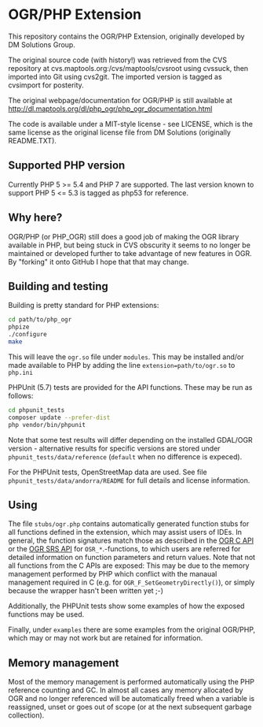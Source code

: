 # OGR/PHP Extension

This repository contains the OGR/PHP Extension, originally developed by DM Solutions Group.

The original source code (with history!) was retrieved from the CVS repository at cvs.maptools.org:/cvs/maptools/cvsroot using cvssuck, then imported into Git using cvs2git. The imported version is tagged as cvsimport for posterity.

The original webpage/documentation for OGR/PHP is still available at http://dl.maptools.org/dl/php_ogr/php_ogr_documentation.html

The code is available under a MIT-style license - see LICENSE, which is the same license as the original license file from DM Solutions (originally README.TXT).

## Supported PHP version

Currently PHP 5 >= 5.4 and PHP 7 are supported. The last version known to support PHP 5 <= 5.3 is tagged as php53 for reference.

## Why here?

OGR/PHP (or PHP_OGR) still does a good job of making the OGR library available in PHP, but being stuck in CVS obscurity it seems to no longer be maintained or developed further to take advantage of new features in OGR. By "forking" it onto GitHub I hope that that may change.

## Building and testing

Building is pretty standard for PHP extensions:

```bash
cd path/to/php_ogr
phpize
./configure
make
```

This will leave the `ogr.so` file under `modules`. This may be installed and/or made available to PHP by adding the line `extension=path/to/ogr.so` to `php.ini`

PHPUnit (5.7) tests are provided for the API functions. These may be run as
follows:

```bash
cd phpunit_tests
composer update --prefer-dist
php vendor/bin/phpunit
```

Note that some test results will differ depending on the installed GDAL/OGR version - alternative results for specific versions are stored under `phpunit_tests/data/reference` (`default` when no difference is expeced).

For the PHPUnit tests, OpenStreetMap data are used. See file `phpunit_tests/data/andorra/README` for full details and license information.

## Using

The file `stubs/ogr.php` contains automatically generated function stubs for all functions defined in the extension, which may assist users of IDEs.
In general, the function signatures match those as described in the [OGR C API](https://www.gdal.org/ogr__api_8h.html) or the [OGR SRS API](https://www.gdal.org/ogr__srs__api_8h.html) for `OSR_*`.-functions, to which users are referred for detailed information on function parameters and return values.
Note that not all functions from the C APIs are exposed: This may be due to the memory management performed by PHP which conflict with the manaual management required in C (e.g. for `OGR_F_SetGeometryDirectly()`), or simply because the wrapper hasn't been written yet ;-)

Additionally, the PHPUnit tests show some examples of how the exposed functions may be used.

Finally, under `examples` there are some examples from the original OGR/PHP, which may or may not work but are retained for information.

## Memory management

Most of the memory management is performed automatically using the PHP reference counting and GC. In almost all cases any memory allocated by OGR and no longer referenced will be automatically freed when a variable is reassigned, unset or goes out of scope (or at the next subsequent garbage collection).
